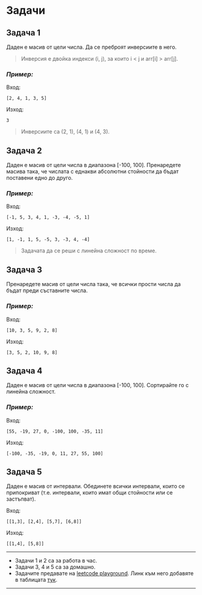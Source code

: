 # Задачи

## Задача 1

Даден е масив от цели числа. Да се преброят инверсиите в него.

> Инверсия е двойка индекси (i, j), за които i < j и arr[i] > arr[j].

### ***Пример:***

Вход:
```
[2, 4, 1, 3, 5]
```

Изход:
```
3
```
> Инверсиите са (2, 1), (4, 1) и (4, 3).

## Задача 2

Даден е масив от цели числа в диапазона [-100, 100]. Пренаредете масива така, че числата с еднакви абсолютни стойности да бъдат поставени едно до друго.

### ***Пример:***

Вход:
```
[-1, 5, 3, 4, 1, -3, -4, -5, 1]
```

Изход:
```
[1, -1, 1, 5, -5, 3, -3, 4, -4]
```

> Задачата да се реши с линейна сложност по време.

## Задача 3

Пренаредете масив от цели числа така, че всички прости числа да бъдат преди съставните числа.

### ***Пример:***

Вход:
```
[10, 3, 5, 9, 2, 8]
```

Изход:
```
[3, 5, 2, 10, 9, 8]
```

## Задача 4

Даден е масив от цели числа в диапазона [-100, 100]. Сортирайте го с линейна сложност.

### ***Пример:***

Вход:
```
[55, -19, 27, 0, -100, 100, -35, 11]
```

Изход:
```
[-100, -35, -19, 0, 11, 27, 55, 100]
```

## Задача 5

Даден е масив от интервали. Обединете всички интервали, които се припокриват (т.е. интервали, които имат общи стойности или се застъпват).


Вход:
```
[[1,3], [2,4], [5,7], [6,8]]
```

Изход:
```
[[1,4], [5,8]]
```

---
- Задачи 1 и 2 са за работа в час.
- Задачи 3, 4 и 5 са за домашно.
- Задачите предавате на [leetcode playground](https://leetcode.com/playground/). Линк към него добавяте в таблицата [тук](https://docs.google.com/spreadsheets/d/1DnGgkL0liCVgrbdcIii7qUgNJpZoKc5cztFka8kw8m4/edit?gid=0#gid=0).
---